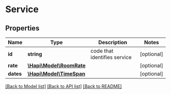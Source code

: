 # Service

## Properties
Name | Type | Description | Notes
------------ | ------------- | ------------- | -------------
**id** | **string** | code that identifies service | [optional] 
**rate** | [**\Hapi\Model\RoomRate**](RoomRate.md) |  | [optional] 
**dates** | [**\Hapi\Model\TimeSpan**](TimeSpan.md) |  | [optional] 

[[Back to Model list]](../README.md#documentation-for-models) [[Back to API list]](../README.md#documentation-for-api-endpoints) [[Back to README]](../README.md)

